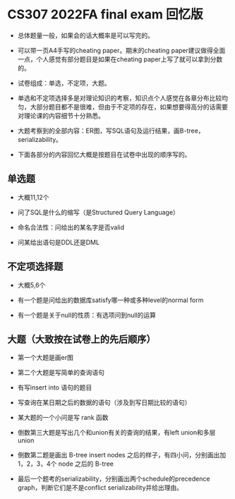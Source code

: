 # CS307 2022FA final exam 回忆版

- 总体题量一般，如果会的话大概率是可以写完的。
- 可以带一页A4手写的cheating paper。期末的cheating paper建议做得全面一点，个人感觉有部分题目是如果在cheating paper上写了就可以拿到分数的。

- 试卷组成：单选，不定项，大题。

- 单选和不定项选择多是对理论知识的考察，知识点个人感觉在各章分布比较均匀，大部分题目都不是很难，但由于不定项的存在，如果想要得高分的话需要对理论课的内容细节十分熟悉。

- 大题考察到的全部内容：ER图，写SQL语句及运行结果，画B-tree，serializability。
- 下面各部分的内容回忆大概是按题目在试卷中出现的顺序写的。

## 单选题

- 大概11,12个

- 问了SQL是什么的缩写（是Structured Query Language）
- 命名合法性：问给出的某名字是否valid
- 问某给出语句是DDL还是DML

## 不定项选择题

- 大概5,6个

- 有一个题是问给出的数据库satisfy哪一种或多种level的normal form

- 有一个题是关于null的性质：有选项问到null的运算

## 大题（大致按在试卷上的先后顺序）

- 第一个大题是画er图

- 第二个大题是写简单的查询语句
- 有写insert into 语句的题目
- 写查询在某日期之后的数据的语句（涉及到写日期比较的语句）

- 某大题的一个小问是写 rank 函数
- 倒数第三大题是写出几个和union有关的查询的结果，有left union和多层union

- 倒数第二题是画出 B-tree insert nodes 之后的样子，有四小问，分别画出加1，2，3，4个 node 之后的 B-tree
- 最后一个题考的serializability，分别画出两个schedule的precedence graph，判断它们是不是conflict serializability并给出理由。
